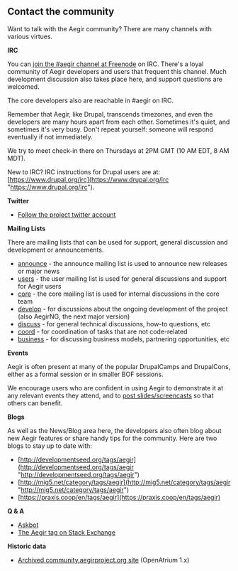 ## Contact the community

Want to talk with the Aegir community? There are many channels with various virtues.


**IRC**

You can [join the #aegir channel at Freenode](http://webchat.freenode.net/?channels=#aegir) on IRC. There's a loyal community of Aegir developers and users that frequent this channel. Much development discussion also takes place here, and support questions are welcomed.

The core developers also are reachable in #aegir on IRC.

Remember that Aegir, like Drupal, transcends timezones, and even the developers are many hours apart from each other. Sometimes it's quiet, and sometimes it's very busy. Don't repeat yourself: someone will respond eventually if not immediately.

We try to meet check-in there on Thursdays at 2PM GMT (10 AM EDT, 8 AM MDT).

New to IRC? IRC instructions for Drupal users are at: [https://www.drupal.org/irc](https://www.drupal.org/irc "https://www.drupal.org/irc").

**Twitter**

* [Follow the project twitter account](https://twitter.com/aegirproject)


**Mailing Lists**

There are mailing lists that can be used for support, general discussion and development or announcements.

* [announce](https://listes.koumbit.net/cgi-bin/mailman/listinfo/announce-lists.aegirproject.org) - the announce mailing list is used to announce new releases or major news
* [users](https://listes.koumbit.net/cgi-bin/mailman/listinfo/users-lists.aegirproject.org) - the user mailing list is used for general discussions and support for Aegir users
* [core](https://listes.koumbit.net/cgi-bin/mailman/listinfo/core-lists.aegirproject.org) - the core mailing list is used for internal discussions in the core team
* [develop](https://listes.koumbit.net/cgi-bin/mailman/listinfo/develop-aegirproject.org) - for discussions about the ongoing development of the project (also AegirNG, the next major version)
* [discuss](https://listes.koumbit.net/cgi-bin/mailman/listinfo/discuss-aegirproject.org) - for general technical discussions, how-to questions, etc
* [coord](https://listes.koumbit.net/cgi-bin/mailman/listinfo/coord-aegirproject.org) - for coordination of tasks that are not code-related
* [business](https://listes.koumbit.net/cgi-bin/mailman/listinfo/business-aegirproject.org) - for discussing business models, partnering opportunities, etc


**Events**

Aegir is often present at many of the popular DrupalCamps and DrupalCons, either as a formal session or in smaller BOF sessions.

We encourage users who are confident in using Aegir to demonstrate it at any relevant events they attend, and to [post slides/screencasts](/node/7) so that others can benefit.

**Blogs**

As well as the News/Blog area here, the developers also often blog about new Aegir features or share handy tips for the community. Here are two blogs to stay up to date with:

*   [http://developmentseed.org/tags/aegir](http://developmentseed.org/tags/aegir "http://developmentseed.org/tags/aegir")
*   [http://mig5.net/category/tags/aegir](http://mig5.net/category/tags/aegir "http://mig5.net/category/tags/aegir")
*   [https://praxis.coop/en/tags/aegir](https://praxis.coop/en/tags/aegir)

**Q & A**

* [Askbot](https://ask.aegir.support/)
* [The Aegir tag on Stack Exchange](http://drupal.stackexchange.com/questions/tagged/aegir)

**Historic data**

* [Archived community.aegirproject.org site](http://community-archive.aegirproject.org) (OpenAtrium 1.x)
